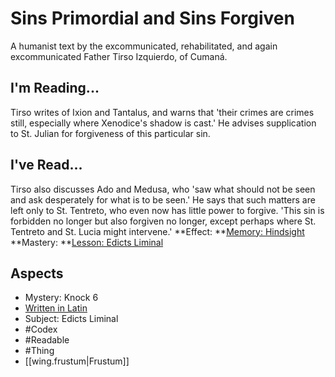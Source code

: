 # Sins Primordial and Sins Forgiven
A humanist text by the excommunicated, rehabilitated, and again excommunicated Father Tirso Izquierdo, of Cumaná.
## I'm Reading...
Tirso writes of Ixion and Tantalus, and warns that 'their crimes are crimes still, especially where Xenodice's shadow is cast.' He advises supplication to St. Julian for forgiveness of this particular sin. 
## I've Read...
Tirso also discusses Ado and Medusa, who 'saw what should not be seen and ask desperately for what is to be seen.' He says that such matters are left only to St. Tentreto, who even now has little power to forgive. 'This sin is forbidden no longer but also forgiven no longer, except perhaps where St. Tentreto and St. Lucia might intervene.'
**Effect: **[Memory: Hindsight](https://uadaf.theevilroot.xyz/rowenarium/element/mem.hindsight)
**Mastery: **[Lesson: Edicts Liminal](https://uadaf.theevilroot.xyz/rowenarium/element/x.edictsliminal)
## Aspects
- Mystery: Knock 6
- [Written in Latin](https://uadaf.theevilroot.xyz/rowenarium/element/w.latin)
- Subject: Edicts Liminal
- #Codex
- #Readable
- #Thing
- [[wing.frustum|Frustum]]